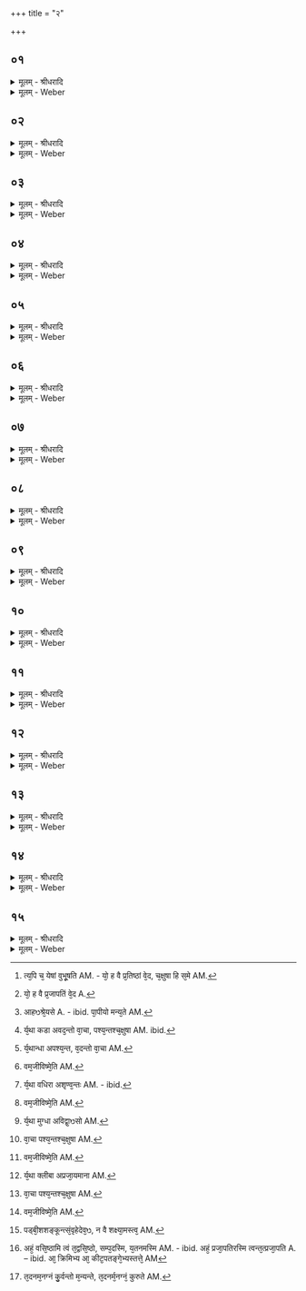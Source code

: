 +++
title = "२"

+++


## ०१
<details><summary>मूलम् - श्रीधरादि</summary>

यो᳘ ह वै ज्ये᳘ष्ठञ्च श्रे᳘ष्ठञ्च व्वे᳘द॥  
ज्ये᳘ष्ठश्च श्रे᳘ष्ठश्च स्वा᳘नाम्भवति प्प्राणो वै ज्ये᳘ष्ठश्च श्रे᳘ष्ठश्च ज्ये᳘ष्ठश्च श्रे᳘ष्ठश्च स्वा᳘नाम्भवत्य᳘पि च ये᳘षाम्बुभूषति[[!!]] य᳘ ऽएवम्वे᳘द॥
</details>

<details><summary>मूलम् - Weber</summary>

यो᳘ ह वै ज्ये᳘ष्ठं च श्रे᳘ष्ठं च वे᳘द॥  
ज्ये᳘ष्ठश्च श्रे᳘ष्ठश्च स्वा᳘नाम् भवति प्राणो वै ज्ये᳘ष्ठश्च श्रे᳘ष्ठश्च ज्ये᳘ष्ठश्च श्रे᳘ष्ठश्च स्वा᳘नाम् भवत्य᳘पि च ये᳘षाम् बु᳘भूषति [^wbr_1] य᳘ एवं वे᳘द॥  

[^wbr_1]: त्य᳘पि च᳘ येषां वुभू᳘षति AM. - यो᳘ ह वै प्र᳘तिष्ठां वे᳘द, च᳘क्षुषा हि स᳘मे AM.
</details>

## ०२
<details><summary>मूलम् - श्रीधरादि</summary>

यो᳘ ह वै व्व᳘सिष्ठाम्वे᳘द॥  
व्व᳘सिष्ठः स्वा᳘नाम्भवति व्वाग्वै व्व᳘सिष्ठा व्व᳘सिष्ठः स्वा᳘नाम्भवति य᳘ ऽएवम्वे᳘द॥
</details>

<details><summary>मूलम् - Weber</summary>

यो᳘ ह वै व᳘सिष्ठां वे᳘द॥  
व᳘सिष्ठः स्वा᳘नाम् भवति वाग्वै व᳘सिष्ठा व᳘सिष्ठः स्वा᳘नाम् भवति य᳘ एवं वे᳘द॥
</details>

## ०३
<details><summary>मूलम् - श्रीधरादि</summary>

यो᳘ ह वै᳘ प्प्रतिष्ठाम्वे᳘द॥  
प्प्र᳘तितिष्ठति समे प्प्र᳘तितिष्ठति दुर्ग्गे च᳘क्षुर्व्वै᳘ प्प्रतिष्ठा᳘ चक्षुषा[[!!]] हि᳘ समे᳘ च दुर्ग्गे᳘ च प्प्र᳘तितिष्ठति प्र᳘तितिष्ठति समे प्प्र᳘तितिष्ठति दुर्ग्गे य᳘ ऽएवम्वे᳘द॥
</details>

<details><summary>मूलम् - Weber</summary>

यो᳘ ह वै᳘ प्रतिष्ठां वे᳘द॥  
प्र᳘तितिष्ठति समे प्र᳘तितिष्ठति दुर्गे च᳘क्षुर्वै᳘ प्रतिष्ठा च᳘क्षुषा हि᳘ समे᳘ च दुर्गे᳘ च प्र᳘तितिष्ठति प्र᳘तितिष्ठति समे प्र᳘तितिष्ठति दुर्गे य᳘ एवं वे᳘द॥
</details>

## ०४
<details><summary>मूलम् - श्रीधरादि</summary>

यो᳘ ह वै᳘ सम्प᳘दम्वे᳘द॥  
स᳘ᳫँ᳘ हास्मै पद्यते यङ्का᳘मङ्काम᳘यते श्रो᳘त्रम्वै᳘ सम्पच्छ्रो᳘त्रे᳘ हीमे स᳘र्व्वे व्वे᳘दा ऽअभिस᳘म्पन्नाः स᳘ᳫँ᳘ हास्मै पद्यते यङ्का᳘मङ्काम᳘यते य᳘ ऽएवम्वे᳘द॥
</details>

<details><summary>मूलम् - Weber</summary>

यो᳘ ह वै᳘ सम्प᳘दं वे᳘द॥  
स᳘ᳫं᳘ हास्मै पद्यते यं का᳘मं काम᳘यते श्रो᳘त्रं वै᳘ सम्पछ्रो᳘त्रेॗ हीमे स᳘र्वे वे᳘दा अभिस᳘म्पन्नाः स᳘ᳫं᳘ हास्मै पद्यते यं का᳘मं काम᳘यते य᳘ एवं वे᳘द॥
</details>

## ०५
<details><summary>मूलम् - श्रीधरादि</summary>

यो᳘ ह वा᳘ ऽआय᳘तनम्वे᳘द॥  
(दा) आय᳘तनᳫँ᳭ स्वा᳘नाम्भवत्याय᳘तनञ्ज᳘नानाम्म᳘नो वा᳘ ऽआय᳘तनमाय᳘तनᳫँ᳭ स्वा᳘नाम्भवत्यायतनञ्ज᳘नानां[[!!]] य᳘ ऽएवम्वे᳘द॥
</details>

<details><summary>मूलम् - Weber</summary>

यो᳘ ह वा᳘ आय᳘तनं वे᳘द॥  
आय᳘तनᳫं स्वा᳘नाम् भवत्याय᳘तनं ज᳘नानाम् म᳘नो वा᳘ आय᳘तनमाय᳘तनᳫं स्वा᳘नाम् भवत्याय᳘तनं ज᳘नानां य᳘ एवं वे᳘द॥
</details>

## ०६
<details><summary>मूलम् - श्रीधरादि</summary>

यो᳘ ह वै प्प्र᳘जातिम्वे᳘द॥  
प्प्र᳘जायते प्प्रज᳘या पशु᳘भी रे᳘तो वै प्प्रजातिः[[!!]] प्प्र᳘जायते प्प्र᳘जया[[!!]] पशु᳘भिर्य्य᳘ ऽएवम्वे᳘द॥
</details>

<details><summary>मूलम् - Weber</summary>

यो᳘ ह वै प्र᳘जातिं वे᳘द [^wbr_2] ॥  
प्र᳘जायते प्रज᳘या पशु᳘भी रे᳘तो वै प्र᳘जातिः प्र᳘जायते प्रज᳘या पशु᳘भिर्य᳘ एवं वे᳘द॥  

[^wbr_2]: यो᳘ ह वै प्र᳘जापतिं वे᳘द A.
</details>

## ०७
<details><summary>मूलम् - श्रीधरादि</summary>

ते᳘ हेमे᳘ प्प्राणाः᳘॥  
(ऽ) अहᳫँ᳭श्रे᳘यसे व्विव᳘दमाना ब्ब्र᳘ह्म जग्मुः \* को᳘ नो व्व᳘सिष्ठ ऽइ᳘ति त᳘द्धोवाच य᳘स्मिन्व ऽउ᳘त्क्रान्त ऽइदᳫँ᳭ श᳘रीरम्पा᳘पीयो म᳘न्यते स᳘ वो व्व᳘सिष्ठ ऽइ᳘ति॥
</details>

<details><summary>मूलम् - Weber</summary>

ते᳘ हेमे᳘ प्राणाः᳟॥  
अहंश्रे᳘यसे विव᳘दमाना ब्र᳘ह्म जग्मुः को᳘ नो व᳘सिष्ठ इ᳘ति य᳘स्मिन्व उ᳘त्क्रान्त इदं श᳘रीरम् पा᳘पीयो म᳘न्यते [^wbr_3] स᳘ वो व᳘सिष्ठ इ᳘ति॥  

[^wbr_3]: आहᳫश्रे᳘यसे A. - ibid. पा᳘पीयो मन्य᳘ते AM.
</details>

## ०८
<details><summary>मूलम् - श्रीधरादि</summary>

व्वाग्घो᳘च्चक्राम॥  
सा᳘ सम्वत्सरम्प्रो᳘ष्याग᳘त्योवाच कथ᳘मशकत म᳘दृते जी᳘वितुमि᳘ति ते᳘ होचुर्य्य᳘था कडा᳘ ऽअवद᳘न्तो व्वाचा᳘ प्प्राण᳘न्तः प्प्राणे᳘न प᳘श्यन्तश्च᳘क्षुषा शृण्व᳘न्तः श्रो᳘त्रेण व्विद्वा᳘ᳫँ᳘सो म᳘नसा प्प्रजा᳘यमाना रे᳘तसैव᳘मजीविष्मे᳘ति प्प्र᳘विवेश ह व्वा᳘क्॥
</details>

<details><summary>मूलम् - Weber</summary>

वाग्घो᳘च्चक्राम॥  
सा᳘ संवत्सरम् प्रो᳘ष्याग᳘त्योवाच कथ᳘मशकत म᳘दृते जी᳘वितुमि᳘ति ते᳘ होचुर्य᳘था कडा᳘ अवद᳘न्तो वाचा᳘ प्राण᳘न्तः प्राणे᳘न प᳘श्यन्तश्च᳘क्षुषा [^wbr_4] शृण्व᳘न्तः श्रो᳘त्रेण विद्वा᳘ᳫं᳘सो म᳘नसा प्रजा᳘यमाना रे᳘तसैव᳘मजीविष्मे᳘ति प्र᳘विवेश ह वा᳘क्॥  

[^wbr_4]: र्य᳘था कडा अवद᳘न्तो वा᳘चा, पश्य᳘न्तश्च᳘क्षुषा AM. ibid.
</details>

## ०९
<details><summary>मूलम् - श्रीधरादि</summary>

(क्च᳘) च᳘क्षुर्हो᳘च्चक्राम॥  
त᳘त्सम्वत्सरम्प्रो᳘ष्याग᳘त्योवाच कथ᳘मशकत म᳘दृते जी᳘वितुमि᳘ति ते᳘ होचुर्य्य᳘था ऽन्धा᳘ ऽअपश्य᳘न्तश्च᳘क्षुषा प्प्राण᳘न्तः प्प्राणे᳘न व्व᳘दन्तो व्वाचा᳘ शृण्व᳘न्तः श्रो᳘त्रेण व्विद्वा᳘ᳫँ᳘सो म᳘नसा प्प्रजा᳘यमाना रे᳘तसैव᳘मजीविष्मे᳘ति प्प्र᳘विवेश ह च᳘क्षुः॥
</details>

<details><summary>मूलम् - Weber</summary>

च᳘क्षुर्हो᳘च्चक्राम॥  
त᳘त्संवत्सरम् प्रो᳘ष्याग᳘त्योवाच कथ᳘मशकत म᳘दृते जी᳘वितुमि᳘ति ते᳘ होचुर्य᳘थान्धा᳘ अपश्य᳘न्तश्च᳘क्षुषा प्राण᳘न्तः प्राणे᳘न व᳘दन्तो वाचा᳘ [^wbr_5] शृण्व᳘न्तः श्रो᳘त्रेण विद्वा᳘ᳫं᳘सो म᳘नसा प्रजा᳘यमाना रे᳘तसैव᳘मजीविष्मे᳘ति [^wbr_6] प्र᳘विवेश ह च᳘क्षुः॥  

[^wbr_5]: र्य᳘थान्धा अपश्य᳘न्त, व᳘दन्तो वा᳘चा AM.
[^wbr_6]: वम᳘जीविष्मे᳘ति AM.
</details>

## १०
<details><summary>मूलम् - श्रीधरादि</summary>

श्रो᳘त्रᳫँ᳭ हो᳘च्चक्राम॥  
त᳘त्सम्वत्सरम्प्रो᳘ष्याग᳘त्योवाच कथ᳘मशकत म᳘दृते जी᳘वितुमि᳘ति ते᳘ होचुर्य्य᳘था बधिरा᳘ ऽअशृण्व᳘न्तः श्रो᳘त्रेण प्प्राण᳘न्तः प्प्राणे᳘न व्व᳘दन्तो व्वाचा प᳘श्यन्तश्च᳘क्षुषा व्विद्वा᳘ᳫँ᳘सो म᳘नसा प्प्रजा᳘यमाना रे᳘तसैव᳘मजीविष्मे᳘ति प्प्र᳘विवेश ह श्रो᳘त्रम्॥
</details>

<details><summary>मूलम् - Weber</summary>

श्रो᳘त्रᳫं हो᳘च्चक्राम॥  
त᳘त्संवत्सरम् प्रो᳘ष्याग᳘त्योवाच कथ᳘मशकत म᳘दृते जी᳘वितुमि᳘ति ते᳘ होचुर्य᳘था बधिरा᳘ अशृण्व᳘न्तः [^wbr_7] श्रो᳘त्रेण प्राण᳘न्तः प्राणे᳘न व᳘दन्तो वाचा प᳘श्यन्तश्च᳘क्षुषा विद्वा᳘ᳫं᳘सो म᳘नसा प्रजा᳘यमाना रे᳘तसैव᳘मजीविष्मे᳘ति [^wbr_8] प्र᳘विवेश ह श्रो᳘त्रम्॥  

[^wbr_7]: र्य᳘था वधिरा अशृण्व᳘न्तः AM. - ibid. 
[^wbr_8]: वम᳘जीविष्मे᳘ति AM.
</details>

## ११
<details><summary>मूलम् - श्रीधरादि</summary>

(म्म᳘) म᳘नो हो᳘च्चक्राम॥  
त᳘त्सम्वत्सरम्प्रो᳘ष्याग᳘त्योवाच कथ᳘मशकत म᳘दृते जी᳘वितुमि᳘ति ते᳘ होचुर्य्य᳘था मुग्धा᳘ ऽअविद्वा᳘ᳫँ᳘सो म᳘नसा प्प्राण᳘न्तः प्प्राणे᳘न व्व᳘दन्तो व्वाचा प᳘श्यन्तश्च᳘क्षुषा शृण्व᳘न्तः श्रो᳘त्रेण प्प्रजा᳘यमाना रे᳘तसैव᳘मजीविष्मे᳘ति प्प्र᳘विवेश ह मनः[[!!]]॥
</details>

<details><summary>मूलम् - Weber</summary>

म᳘नो हो᳘च्चक्राम॥  
त᳘त्संवत्सरम् प्रो᳘ष्याग᳘त्योवाच कथ᳘मशकत म᳘दृते जी᳘वितुमि᳘ति ते᳘ होचुर्य᳘था मुग्धा᳘ अविद्वा᳘ᳫं᳘सो [^wbr_9] म᳘नसा प्राण᳘न्तः प्राणे᳘न व᳘दन्तो वाचा प᳘श्यन्तश्च᳘क्षुषा [^wbr_10] शृण्व᳘न्तः श्रो᳘त्रेण प्रजा᳘यमाना रे᳘तसैव᳘मजीविष्मे᳘ति [^wbr_11] प्र᳘विवेश ह म᳘नः॥  

[^wbr_9]: र्य᳘था मुग्धा अविद्वा᳘ᳫसो AM.
[^wbr_10]: वा᳘चा पश्य᳘न्तश्च᳘क्षुषा AM.
[^wbr_11]: वम᳘जीविष्मे᳘ति AM.
</details>

## १२
<details><summary>मूलम् - श्रीधरादि</summary>

(नो) रे᳘तो हो᳘च्चक्राम॥  
त᳘त्सम्वत्सरम्प्रो᳘ष्याग᳘त्योवाच कथ᳘मशकत म᳘दृते जी᳘वितुमि᳘ति ते᳘ होचुर्य्य᳘था क्लीबा᳘ ऽअप्प्रजा᳘यमाना रे᳘तसा प्प्राण᳘न्तः प्प्राणे᳘न व्व᳘दन्तो व्वाचा प᳘श्यन्तश्च᳘क्षुषा शृण्व᳘न्तः श्रो᳘त्रेण व्विद्वा᳘ᳫँ᳭सो म᳘नसैव᳘मजीविष्मे᳘ति प्प्र᳘विवेश ह रे᳘तः॥
</details>

<details><summary>मूलम् - Weber</summary>

रे᳘तो हो᳘च्चक्राम॥  
त᳘त्संवत्सरम् प्रो᳘ष्याग᳘त्योवाच कथ᳘मशकत म᳘दृते जी᳘वितुमि᳘ति ते᳘ होचुर्य᳘था क्लीबा᳘ अप्रजा᳘यमाना [^wbr_12] रे᳘तसा प्राण᳘न्तः प्राणे᳘न व᳘दन्तो वाचा प᳘श्यन्तश्च᳘क्षुषा [^wbr_13] शृण्व᳘न्तः श्रो᳘त्रेण विद्वा᳘ᳫं᳘सो म᳘नसैव᳘मजीविष्मे᳘ति [^wbr_14] प्र᳘विवेश ह रे᳘तः॥  

[^wbr_12]: र्य᳘था क्लीबा अप्रजा᳘यमाना AM.
[^wbr_13]: वा᳘चा पश्य᳘न्तश्च᳘क्षुषा AM.
[^wbr_14]: वम᳘जीविष्मे᳘ति AM.
</details>

## १३
<details><summary>मूलम् - श्रीधरादि</summary>

(तो᳘ ऽथ) अ᳘थ ह प्प्राण᳘ ऽउत्क्रमिष्य᳘न्॥  
(न्य) य᳘था महासुहयः᳘ सैन्धवः᳘ पड्बी᳘शशङ्कून्त्सम्वृहे᳘देव᳘ᳫँ᳘ है᳘वेमान्प्राणान्त्स᳘म्ववर्ह ते᳘ होचुर्म्मा᳘ भगव ऽउ᳘त्क्रमीर्न्न वै᳘ शक्ष्यामस्त्व᳘दृते जी᳘वितुमि᳘ति त᳘स्य वै᳘ मे बलि᳘ङ्कुरुते᳘ति तथे᳘ति॥
</details>

<details><summary>मूलम् - Weber</summary>

अ᳘थ ह प्राण᳘ उत्क्रमिष्य᳘न्॥  
य᳘था महासुहयः᳘ सैन्धवः᳘ पड्वी᳘शशङ्कून्त्संवृहे᳘देव᳘ᳫं᳘ हैॗवेमा᳘त्प्राणान्त्सं᳘ववर्ह ते᳘ होचुर्मा᳘ भगव उ᳘त्क्रमीर्न वै᳘ शक्ष्यामस्त्व᳘दृते [^wbr_15] जी᳘वितुमि᳘ति त᳘स्य वै᳘ मे बलिं᳘ कुरुते᳘ति तथे᳘ति॥  

[^wbr_15]: पड्बी᳘शशङ्कून्त्सं᳘वृहेदेव᳘ᳫ, न वै शक्ष्या᳘मस्त्व᳘ AM.
</details>

## १४
<details><summary>मूलम् - श्रीधरादि</summary>

सा᳘ ह व्वा᳘गुवाच॥  
यद्वा᳘ ऽअहम्व᳘सिष्ठा᳘ ऽस्मि त्वन्तद्व᳘सिष्ठो ऽसी᳘ति च᳘क्षुर्य्यद्वा᳘ ऽअह᳘म्प्रतिष्ठा᳘ ऽस्मि त्वन्त᳘त्प्रति᳘ष्ठो ऽसी᳘ति श्रो᳘त्रं यद्वा᳘ ऽअह᳘ᳫँ᳘ सम्पद᳘स्मि त्वन्त᳘त्सम्प᳘दसी᳘ति म᳘नो यद्वा᳘ ऽअह᳘माय᳘तनम᳘स्मि त्वन्त᳘दायतनमसी᳘ति[[!!]] रे᳘तो यद्वा᳘ ऽअहम्प्र᳘जातिर᳘स्मि त्वन्तत्प्र᳘जातिरसी᳘ति त᳘स्यो मे किम᳘न्नं किम्वा᳘स ऽइ᳘ति य᳘दिदं किञ्चा᳘श्वभ्य ऽआक्रि᳘मिभ्य ऽआ᳘कीटपतङ्गे᳘भ्यस्तत्ते᳘ ऽन्नमा᳘पो व्वा᳘स ऽइ᳘ति न᳘ ह वा᳘ ऽअस्या᳘नन्नञ्जग्ध᳘म्भवति ना᳘नन्नम्प्र᳘तिगृहीतं य᳘ ऽएव᳘मेत᳘दनस्या᳘न्नम्वे᳘द॥
</details>

<details><summary>मूलम् - Weber</summary>

सा᳘ ह वा᳘गुवाच॥  
यद्वा᳘ अहं व᳘सिष्ठा᳘स्मि त्वं तद्व᳘सिष्ठोऽसी᳘ति च᳘क्षुर्यद्वा᳘ अह᳘म् प्रतिष्ठा᳘स्मि त्वं त᳘त्प्रतिॗष्ठोऽसी᳘ति श्रो᳘त्रं यद्वा᳘ अह᳘ᳫं᳘ सम्पद᳘स्मि त्वं त᳘त्सम्प᳘दसी᳘ति म᳘नो यद्वा᳘ अह᳘माय᳘तनम᳘स्मि त्वं त᳘दाय᳘तनमसी᳘ति रे᳘तो यद्वा᳘ अहम् प्र᳘जातिर᳘स्मि त्वं तत्प्र᳘जातिरसी᳘ति त᳘स्यो मे किम᳘न्नं किं वा᳘स इ᳘ति य᳘दिदं किं चा᳘ श्वभ्य आ क्रि᳘मिभ्य आ᳘ कीटपतङ्गे᳘भ्यस्तत्ते᳘ऽन्नमा᳘पो [^wbr_16] वा᳘स इ᳘ति न᳘ ह वा अस्या᳘नन्नं जग्ध᳘म् भवति ना᳘नन्नम् प्र᳘तिगृहीतं य᳘ एव᳘मेत᳘दनस्या᳘न्नं वे᳘द॥  

[^wbr_16]: अहं᳘ वसि᳘ष्ठामि त्वं त᳘द्वसि᳘ष्ठो, सम्प᳘दस्मि, य᳘तनमस्मि AM. - ibid. अहं᳘ प्रजा᳘पतिरस्मि त्वन्त᳘त्प्रजा᳘पति A. – ibid. आ᳘ क्रिमिभ्य आ᳘ कीट᳘पतङ्गे᳘भ्यस्तत्ते᳘ AM
</details>

## १५
<details><summary>मूलम् - श्रीधरादि</summary>

त᳘द्विद्वा᳘ᳫँ᳘सः श्रो᳘त्रियाः॥  
(ऽ) अशिष्य᳘न्त ऽआ᳘चामन्त्यशित्वा᳘ ऽऽचामन्त्येतमे᳘व त᳘दनम᳘नग्नं कुर्व्व᳘न्तो मन्यन्ते त᳘स्मादेवम्वि᳘दशिष्यन्ना᳘चामे दशित्वा᳘ ऽऽचामेदेत᳘मेव त᳘दनम᳘नग्नङ्कुरुते॥
</details>
<details><summary>मूलम् - Weber</summary>

त᳘द्विद्वा᳘ᳫं᳘सः श्रो᳘त्रियाः॥  
अशिष्य᳘न्त आ᳘चामन्त्यशित्वा᳘चामन्त्येतमे᳘व त᳘दनम᳘नग्नं कुर्व᳘न्तो मन्यन्ते त᳘स्मादेवंवि᳘दशिष्यन्ना᳘चामेदशित्वा᳘चामेदेत᳘मेव त᳘दनम᳘नग्नं कुरुते [^wbr_17] ॥  

[^wbr_17]: त᳘दनम᳘नग्नं कु᳘र्वन्तो म᳘न्यन्ते, त᳘दनर्म᳘नग्नं᳘ कुरुते AM.
</details>

